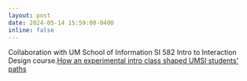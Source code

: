 ```yaml
---
layout: post
date: 2024-05-14 15:59:00-0400
inline: false
---
```


Collaboration with UM School of Information SI 582 Intro to Interaction Design course.[How an experimental intro class shaped UMSI students' paths](https://www.si.umich.edu/about-umsi/news/due-course-how-experimental-intro-class-shaped-umsi-students-paths) 
